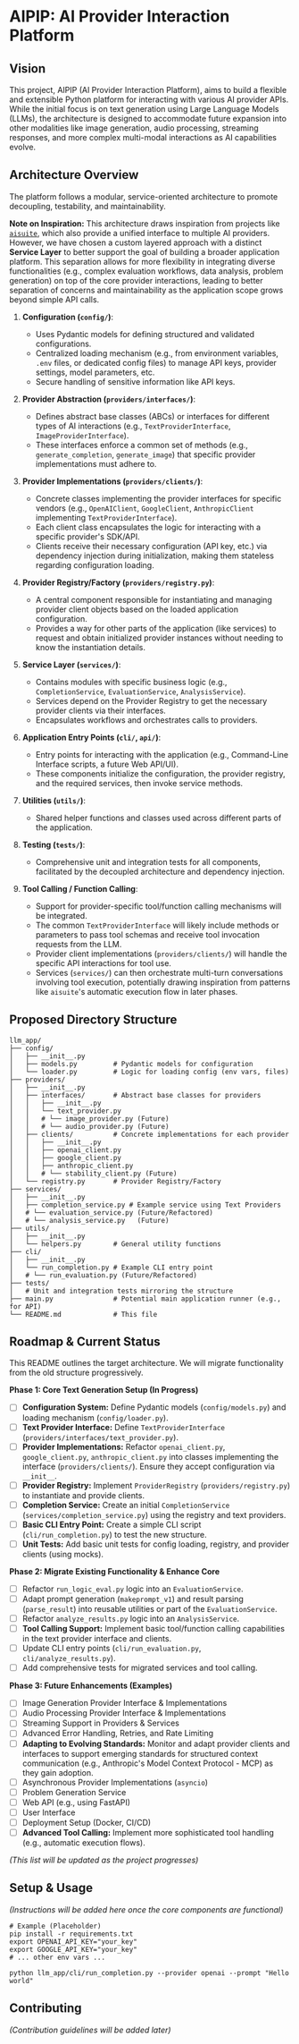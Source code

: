 # AIPIP: AI Provider Interaction Platform

## Vision

This project, AIPIP (AI Provider Interaction Platform), aims to build a flexible and extensible Python platform for interacting with various AI provider APIs. While the initial focus is on text generation using Large Language Models (LLMs), the architecture is designed to accommodate future expansion into other modalities like image generation, audio processing, streaming responses, and more complex multi-modal interactions as AI capabilities evolve.

## Architecture Overview

The platform follows a modular, service-oriented architecture to promote decoupling, testability, and maintainability.

**Note on Inspiration:** This architecture draws inspiration from projects like [`aisuite`](https://github.com/andrewyng/aisuite), which also provide a unified interface to multiple AI providers. However, we have chosen a custom layered approach with a distinct **Service Layer** to better support the goal of building a broader application platform. This separation allows for more flexibility in integrating diverse functionalities (e.g., complex evaluation workflows, data analysis, problem generation) on top of the core provider interactions, leading to better separation of concerns and maintainability as the application scope grows beyond simple API calls.

1.  **Configuration (`config/`)**:
    *   Uses Pydantic models for defining structured and validated configurations.
    *   Centralized loading mechanism (e.g., from environment variables, `.env` files, or dedicated config files) to manage API keys, provider settings, model parameters, etc.
    *   Secure handling of sensitive information like API keys.

2.  **Provider Abstraction (`providers/interfaces/`)**:
    *   Defines abstract base classes (ABCs) or interfaces for different types of AI interactions (e.g., `TextProviderInterface`, `ImageProviderInterface`).
    *   These interfaces enforce a common set of methods (e.g., `generate_completion`, `generate_image`) that specific provider implementations must adhere to.

3.  **Provider Implementations (`providers/clients/`)**:
    *   Concrete classes implementing the provider interfaces for specific vendors (e.g., `OpenAIClient`, `GoogleClient`, `AnthropicClient` implementing `TextProviderInterface`).
    *   Each client class encapsulates the logic for interacting with a specific provider's SDK/API.
    *   Clients receive their necessary configuration (API key, etc.) via dependency injection during initialization, making them stateless regarding configuration loading.

4.  **Provider Registry/Factory (`providers/registry.py`)**:
    *   A central component responsible for instantiating and managing provider client objects based on the loaded application configuration.
    *   Provides a way for other parts of the application (like services) to request and obtain initialized provider instances without needing to know the instantiation details.

5.  **Service Layer (`services/`)**:
    *   Contains modules with specific business logic (e.g., `CompletionService`, `EvaluationService`, `AnalysisService`).
    *   Services depend on the Provider Registry to get the necessary provider clients via their interfaces.
    *   Encapsulates workflows and orchestrates calls to providers.

6.  **Application Entry Points (`cli/`, `api/`)**:
    *   Entry points for interacting with the application (e.g., Command-Line Interface scripts, a future Web API/UI).
    *   These components initialize the configuration, the provider registry, and the required services, then invoke service methods.

7.  **Utilities (`utils/`)**:
    *   Shared helper functions and classes used across different parts of the application.

8.  **Testing (`tests/`)**:
    *   Comprehensive unit and integration tests for all components, facilitated by the decoupled architecture and dependency injection.

9.  **Tool Calling / Function Calling**:
    *   Support for provider-specific tool/function calling mechanisms will be integrated.
    *   The common `TextProviderInterface` will likely include methods or parameters to pass tool schemas and receive tool invocation requests from the LLM.
    *   Provider client implementations (`providers/clients/`) will handle the specific API interactions for tool use.
    *   Services (`services/`) can then orchestrate multi-turn conversations involving tool execution, potentially drawing inspiration from patterns like `aisuite`'s automatic execution flow in later phases.

## Proposed Directory Structure

```
llm_app/
├── config/
│   ├── __init__.py
│   ├── models.py         # Pydantic models for configuration
│   └── loader.py         # Logic for loading config (env vars, files)
├── providers/
│   ├── __init__.py
│   ├── interfaces/       # Abstract base classes for providers
│   │   ├── __init__.py
│   │   └── text_provider.py
│   │   # └── image_provider.py (Future)
│   │   # └── audio_provider.py (Future)
│   ├── clients/          # Concrete implementations for each provider
│   │   ├── __init__.py
│   │   ├── openai_client.py
│   │   ├── google_client.py
│   │   ├── anthropic_client.py
│   │   # └── stability_client.py (Future)
│   └── registry.py       # Provider Registry/Factory
├── services/
│   ├── __init__.py
│   ├── completion_service.py # Example service using Text Providers
│   # └── evaluation_service.py (Future/Refactored)
│   # └── analysis_service.py   (Future)
├── utils/
│   ├── __init__.py
│   └── helpers.py        # General utility functions
├── cli/
│   ├── __init__.py
│   └── run_completion.py # Example CLI entry point
│   # └── run_evaluation.py (Future/Refactored)
├── tests/
│   # Unit and integration tests mirroring the structure
├── main.py               # Potential main application runner (e.g., for API)
└── README.md             # This file
```

## Roadmap & Current Status

This README outlines the target architecture. We will migrate functionality from the old structure progressively.

**Phase 1: Core Text Generation Setup (In Progress)**

*   [ ] **Configuration System:** Define Pydantic models (`config/models.py`) and loading mechanism (`config/loader.py`).
*   [ ] **Text Provider Interface:** Define `TextProviderInterface` (`providers/interfaces/text_provider.py`).
*   [ ] **Provider Implementations:** Refactor `openai_client.py`, `google_client.py`, `anthropic_client.py` into classes implementing the interface (`providers/clients/`). Ensure they accept configuration via `__init__`.
*   [ ] **Provider Registry:** Implement `ProviderRegistry` (`providers/registry.py`) to instantiate and provide clients.
*   [ ] **Completion Service:** Create an initial `CompletionService` (`services/completion_service.py`) using the registry and text providers.
*   [ ] **Basic CLI Entry Point:** Create a simple CLI script (`cli/run_completion.py`) to test the new structure.
*   [ ] **Unit Tests:** Add basic unit tests for config loading, registry, and provider clients (using mocks).

**Phase 2: Migrate Existing Functionality & Enhance Core**

*   [ ] Refactor `run_logic_eval.py` logic into an `EvaluationService`.
*   [ ] Adapt prompt generation (`makeprompt_v1`) and result parsing (`parse_result`) into reusable utilities or part of the `EvaluationService`.
*   [ ] Refactor `analyze_results.py` logic into an `AnalysisService`.
*   [ ] **Tool Calling Support:** Implement basic tool/function calling capabilities in the text provider interface and clients.
*   [ ] Update CLI entry points (`cli/run_evaluation.py`, `cli/analyze_results.py`).
*   [ ] Add comprehensive tests for migrated services and tool calling.

**Phase 3: Future Enhancements (Examples)**

*   [ ] Image Generation Provider Interface & Implementations
*   [ ] Audio Processing Provider Interface & Implementations
*   [ ] Streaming Support in Providers & Services
*   [ ] Advanced Error Handling, Retries, and Rate Limiting
*   [ ] **Adapting to Evolving Standards:** Monitor and adapt provider clients and interfaces to support emerging standards for structured context communication (e.g., Anthropic's Model Context Protocol - MCP) as they gain adoption.
*   [ ] Asynchronous Provider Implementations (`asyncio`)
*   [ ] Problem Generation Service
*   [ ] Web API (e.g., using FastAPI)
*   [ ] User Interface
*   [ ] Deployment Setup (Docker, CI/CD)
*   [ ] **Advanced Tool Calling:** Implement more sophisticated tool handling (e.g., automatic execution flows).

*(This list will be updated as the project progresses)*

## Setup & Usage

*(Instructions will be added here once the core components are functional)*

```
# Example (Placeholder)
pip install -r requirements.txt
export OPENAI_API_KEY="your_key"
export GOOGLE_API_KEY="your_key"
# ... other env vars ...

python llm_app/cli/run_completion.py --provider openai --prompt "Hello world"
```

## Contributing

*(Contribution guidelines will be added later)* 